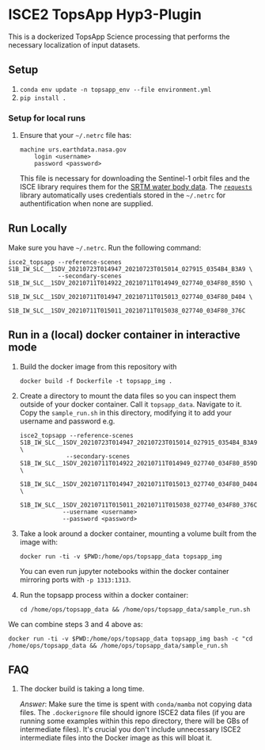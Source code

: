 # ISCE2 TopsApp Hyp3-Plugin

This is a dockerized TopsApp Science processing that performs the necessary localization of input datasets.

## Setup

1. `conda env update -n topsapp_env --file environment.yml`
2. `pip install .`

### Setup for local runs

1. Ensure that your `~/.netrc` file has:
    ```
    machine urs.earthdata.nasa.gov
        login <username>
        password <password>
    ```
    This file is necessary for downloading the Sentinel-1 orbit files and the ISCE library requires them for the [SRTM water body data](https://en.wikipedia.org/wiki/SRTM_Water_Body_Data). The [`requests`](https://docs.python-requests.org/en/latest/) library automatically uses credentials stored in the `~/.netrc` for authentification when none are supplied.


## Run Locally

Make sure you have `~/.netrc`. Run the following command:

```
isce2_topsapp --reference-scenes S1B_IW_SLC__1SDV_20210723T014947_20210723T015014_027915_0354B4_B3A9 \
              --secondary-scenes S1B_IW_SLC__1SDV_20210711T014922_20210711T014949_027740_034F80_859D \
                                 S1B_IW_SLC__1SDV_20210711T014947_20210711T015013_027740_034F80_D404 \
                                 S1B_IW_SLC__1SDV_20210711T015011_20210711T015038_027740_034F80_376C
```

## Run in a (local) docker container in interactive mode

1. Build the docker image from this repository with

    ```docker build -f Dockerfile -t topsapp_img .```

2. Create a directory to mount the data files so you can inspect them outside of your docker container. Call it `topsapp_data`. Navigate to it. Copy the `sample_run.sh` in this directory, modifying it to add your username and password e.g.

    ```
   isce2_topsapp --reference-scenes S1B_IW_SLC__1SDV_20210723T014947_20210723T015014_027915_0354B4_B3A9 \
                 --secondary-scenes S1B_IW_SLC__1SDV_20210711T014922_20210711T014949_027740_034F80_859D \
                                    S1B_IW_SLC__1SDV_20210711T014947_20210711T015013_027740_034F80_D404 \
                                    S1B_IW_SLC__1SDV_20210711T015011_20210711T015038_027740_034F80_376C
                --username <username>
                --password <password>
   ```

3. Take a look around a docker container, mounting a volume built from the image with:

   ```docker run -ti -v $PWD:/home/ops/topsapp_data topsapp_img```

   You can even run jupyter notebooks within the docker container mirroring ports with `-p 1313:1313`.

4. Run the topsapp process within a docker container:

   ```cd /home/ops/topsapp_data && /home/ops/topsapp_data/sample_run.sh```

We can combine steps 3 and 4 above as:

```docker run -ti -v $PWD:/home/ops/topsapp_data topsapp_img bash -c "cd /home/ops/topsapp_data && /home/ops/topsapp_data/sample_run.sh```


## FAQ

1. The docker build is taking a long time.

    *Answer*: Make sure the time is spent with `conda/mamba` not copying data files. The `.dockerignore` file should ignore ISCE2 data files (if you are running some examples within this repo directory, there will be GBs of intermediate files). It's crucial you don't include unnecessary ISCE2 intermediate files into the Docker image as this will bloat it.

